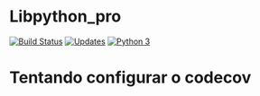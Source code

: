 # Libpython_pro
[![Build Status](https://app.travis-ci.com/Charles-Silva-07/Libpython_pro.svg?branch=main)](https://app.travis-ci.com/Charles-Silva-07/Libpython_pro)
[![Updates](https://pyup.io/repos/github/Charles-Silva-07/Libpython_pro/shield.svg)](https://pyup.io/repos/github/Charles-Silva-07/Libpython_pro/)
[![Python 3](https://pyup.io/repos/github/Charles-Silva-07/Libpython_pro/python-3-shield.svg)](https://pyup.io/repos/github/Charles-Silva-07/Libpython_pro/)
# Tentando configurar o codecov
